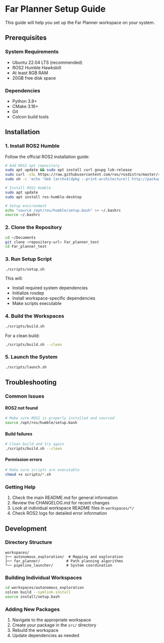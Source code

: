 # Far Planner Setup Guide

This guide will help you set up the Far Planner workspace on your system.

## Prerequisites

### System Requirements
- Ubuntu 22.04 LTS (recommended)
- ROS2 Humble Hawksbill
- At least 8GB RAM
- 20GB free disk space

### Dependencies
- Python 3.8+
- CMake 3.16+
- Git
- Colcon build tools

## Installation

### 1. Install ROS2 Humble

Follow the official ROS2 installation guide:
```bash
# Add ROS2 apt repository
sudo apt update && sudo apt install curl gnupg lsb-release
sudo curl -sSL https://raw.githubusercontent.com/ros/rosdistro/master/ros.asc | sudo apt-key add -
sudo sh -c 'echo "deb [arch=$(dpkg --print-architecture)] http://packages.ros.org/ros2/ubuntu $(lsb_release -cs) main" > /etc/apt/sources.list.d/ros2-latest.list'

# Install ROS2 Humble
sudo apt update
sudo apt install ros-humble-desktop

# Setup environment
echo "source /opt/ros/humble/setup.bash" >> ~/.bashrc
source ~/.bashrc
```

### 2. Clone the Repository

```bash
cd ~/Documents
git clone <repository-url> Far_planner_test
cd Far_planner_test
```

### 3. Run Setup Script

```bash
./scripts/setup.sh
```

This will:
- Install required system dependencies
- Initialize rosdep
- Install workspace-specific dependencies
- Make scripts executable

### 4. Build the Workspaces

```bash
./scripts/build.sh
```

For a clean build:
```bash
./scripts/build.sh --clean
```

### 5. Launch the System

```bash
./scripts/launch.sh
```

## Troubleshooting

### Common Issues

#### ROS2 not found
```bash
# Make sure ROS2 is properly installed and sourced
source /opt/ros/humble/setup.bash
```

#### Build failures
```bash
# Clean build and try again
./scripts/build.sh --clean
```

#### Permission errors
```bash
# Make sure scripts are executable
chmod +x scripts/*.sh
```

### Getting Help

1. Check the main README.md for general information
2. Review the CHANGELOG.md for recent changes
3. Look at individual workspace README files in `workspaces/*/`
4. Check ROS2 logs for detailed error information

## Development

### Directory Structure
```
workspaces/
├── autonomous_exploration/  # Mapping and exploration
├── far_planner/            # Path planning algorithms
└── pipeline_launcher/      # System coordination
```

### Building Individual Workspaces
```bash
cd workspaces/autonomous_exploration
colcon build --symlink-install
source install/setup.bash
```

### Adding New Packages
1. Navigate to the appropriate workspace
2. Create your package in the `src/` directory
3. Rebuild the workspace
4. Update dependencies as needed
